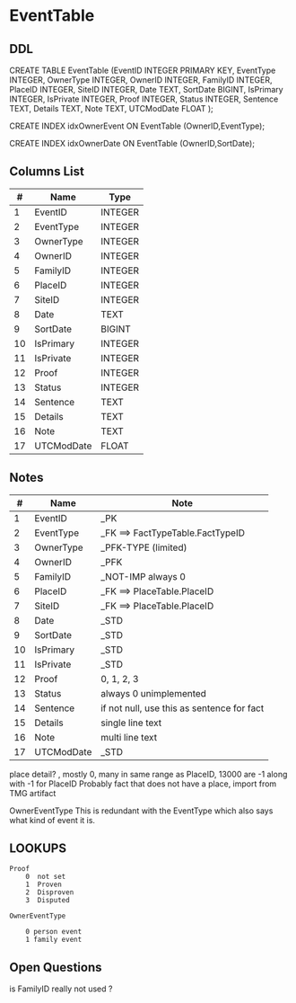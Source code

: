 # EventTable

## DDL

CREATE TABLE EventTable (EventID INTEGER PRIMARY KEY, EventType INTEGER, OwnerType INTEGER, OwnerID INTEGER, FamilyID INTEGER, PlaceID INTEGER, SiteID INTEGER, Date TEXT, SortDate BIGINT, IsPrimary INTEGER, IsPrivate INTEGER, Proof INTEGER, Status INTEGER, Sentence TEXT, Details TEXT, Note TEXT, UTCModDate FLOAT );

CREATE INDEX idxOwnerEvent ON EventTable (OwnerID,EventType);

CREATE INDEX idxOwnerDate ON EventTable (OwnerID,SortDate);

## Columns List

| #  | Name         | Type      |
|----|--------------|-----------|
| 1  | EventID      |  INTEGER  |
| 2  | EventType    |  INTEGER  |
| 3  | OwnerType    |  INTEGER  |
| 4  | OwnerID      |  INTEGER  |
| 5  | FamilyID     |  INTEGER  |
| 6  | PlaceID      |  INTEGER  |
| 7  | SiteID       |  INTEGER  |
| 8  | Date         |  TEXT     |
| 9  | SortDate     |  BIGINT   |
| 10 | IsPrimary    |  INTEGER  |
| 11 | IsPrivate    |  INTEGER  |
| 12 | Proof        |  INTEGER  |
| 13 | Status       |  INTEGER  |
| 14 | Sentence     |  TEXT     |
| 15 | Details      |  TEXT     |
| 16 | Note         |  TEXT     |
| 17 | UTCModDate   |  FLOAT    |


## Notes

| #  | Name         | Note      |
|----|--------------|-----------|
| 1  | EventID      | _PK
| 2  | EventType    | _FK ==> FactTypeTable.FactTypeID
| 3  | OwnerType    | _PFK-TYPE (limited)
| 4  | OwnerID      | _PFK
| 5  | FamilyID     | _NOT-IMP always 0
| 6  | PlaceID      | _FK ==> PlaceTable.PlaceID
| 7  | SiteID       | _FK ==> PlaceTable.PlaceID
| 8  | Date         | _STD
| 9  | SortDate     | _STD
| 10 | IsPrimary    | _STD
| 11 | IsPrivate    | _STD
| 12 | Proof        | 0, 1, 2, 3
| 13 | Status       | always 0    unimplemented
| 14 | Sentence     | if not null, use this as sentence for fact
| 15 | Details      | single line text
| 16 | Note         | multi line text
| 17 | UTCModDate   | _STD


place detail? , mostly 0, many in same range as PlaceID, 13000 are -1 along with -1 for PlaceID  Probably fact that does not have a place,     import from TMG artifact

OwnerEventType  This is redundant with the EventType which also says what kind of event it is.

## LOOKUPS
```
Proof
    0  not set
    1  Proven
    2  Disproven
    3  Disputed

OwnerEventType

    0 person event
    1 family event
```


## Open Questions

is FamilyID really not used ?

